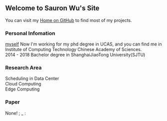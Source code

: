 ## Welcome to Sauron Wu's Site

You can visit my [Home on GitHub](https://github.com/wutianze) to find most of my projects.

### Personal Infomation
[myself](./IMG_20171006_175609.jpg)
Now I'm working for my phd degree in UCAS, and you can find me in Institute of Computing Technology Chinese Academy of Sciences.  
2014 - 2018 Bachelor degree in ShanghaiJiaoTong University(SJTU)

<!--
```markdown
Syntax highlighted code block

# Header 1
## Header 2
### Header 3

- Bulleted
- List

1. Numbered
2. List

**Bold** and _Italic_ and `Code` text

[Link](url) and ![Image](src)
```
-->

### Research Area

Scheduling in Data Center  
Cloud Computing  
Edge Computing

### Paper

None! ; _ :
